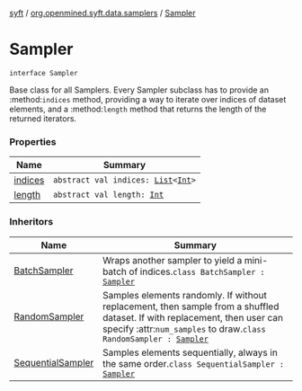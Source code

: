 [syft](../../index.md) / [org.openmined.syft.data.samplers](../index.md) / [Sampler](./index.md)

# Sampler

`interface Sampler`

Base class for all Samplers.
Every Sampler subclass has to provide an :method:`indices` method, providing a
way to iterate over indices of dataset elements, and a :method:`length` method
that returns the length of the returned iterators.

### Properties

| Name | Summary |
|---|---|
| [indices](indices.md) | `abstract val indices: `[`List`](https://kotlinlang.org/api/latest/jvm/stdlib/kotlin.collections/-list/index.html)`<`[`Int`](https://kotlinlang.org/api/latest/jvm/stdlib/kotlin/-int/index.html)`>` |
| [length](length.md) | `abstract val length: `[`Int`](https://kotlinlang.org/api/latest/jvm/stdlib/kotlin/-int/index.html) |

### Inheritors

| Name | Summary |
|---|---|
| [BatchSampler](../-batch-sampler/index.md) | Wraps another sampler to yield a mini-batch of indices.`class BatchSampler : `[`Sampler`](./index.md) |
| [RandomSampler](../-random-sampler/index.md) | Samples elements randomly. If without replacement, then sample from a shuffled dataset. If with replacement, then user can specify :attr:`num_samples` to draw.`class RandomSampler : `[`Sampler`](./index.md) |
| [SequentialSampler](../-sequential-sampler/index.md) | Samples elements sequentially, always in the same order.`class SequentialSampler : `[`Sampler`](./index.md) |

